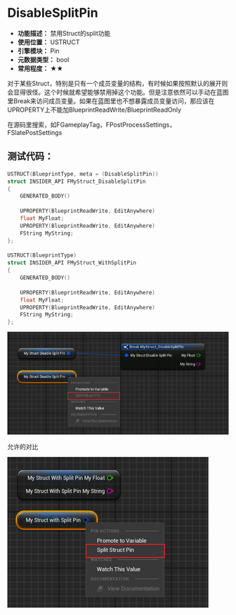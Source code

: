 ﻿# DisableSplitPin

- **功能描述：** 禁用Struct的split功能
- **使用位置：** USTRUCT
- **引擎模块：** Pin
- **元数据类型：** bool
- **常用程度：** ★★

对于某些Struct，特别是只有一个成员变量的结构，有时候如果按照默认的展开则会显得很怪。这个时候就希望能够禁用掉这个功能。但是注意依然可以手动在蓝图里Break来访问成员变量。如果在蓝图里也不想暴露成员变量访问，那应该在UPROPERTY上不能加BlueprintReadWrite/BlueprintReadOnly

在源码里搜索，如FGameplayTag，FPostProcessSettings，FSlatePostSettings

## 测试代码：

```cpp
USTRUCT(BlueprintType, meta = (DisableSplitPin))
struct INSIDER_API FMyStruct_DisableSplitPin
{
	GENERATED_BODY()

	UPROPERTY(BlueprintReadWrite, EditAnywhere)
	float MyFloat;
	UPROPERTY(BlueprintReadWrite, EditAnywhere)
	FString MyString;
};

USTRUCT(BlueprintType)
struct INSIDER_API FMyStruct_WithSplitPin
{
	GENERATED_BODY()

	UPROPERTY(BlueprintReadWrite, EditAnywhere)
	float MyFloat;
	UPROPERTY(BlueprintReadWrite, EditAnywhere)
	FString MyString;
};
```

![Untitled](Meta_Pin_DisableSplitPin_Untitled.png)

允许的对比

![Untitled](Meta_Pin_DisableSplitPin_Untitled_1.png)
